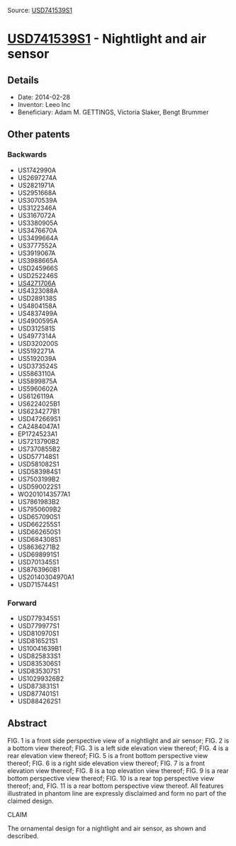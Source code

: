Source: [USD741539S1](https://patents.google.com/patent/USD741539S1)

# [USD741539S1](USD741539S1.md) - Nightlight and air sensor

## Details

* Date: 2014-02-28
* Inventor: Leeo Inc
* Beneficiary: Adam M. GETTINGS, Victoria Slaker, Bengt Brummer

## Other patents

### Backwards
 * US1742990A
 * US2697274A
 * US2821971A
 * US2951668A
 * US3070539A
 * US3122346A
 * US3167072A
 * US3380905A
 * US3476670A
 * US3499664A
 * US3777552A
 * US3919067A
 * US3988665A
 * USD245966S
 * USD252246S
 * [US4271706A](US4271706A.md)
 * US4323088A
 * USD289138S
 * US4804158A
 * US4837499A
 * US4900595A
 * USD312581S
 * US4977314A
 * USD320200S
 * US5192271A
 * US5192039A
 * USD373524S
 * US5863110A
 * US5899875A
 * US5960602A
 * US6126119A
 * US6224025B1
 * US6234277B1
 * USD472669S1
 * CA2484047A1
 * EP1724523A1
 * US7213790B2
 * US7370855B2
 * USD577148S1
 * USD581082S1
 * USD583984S1
 * US7503199B2
 * USD590022S1
 * WO2010143577A1
 * US7861983B2
 * US7950609B2
 * USD657090S1
 * USD662255S1
 * USD662650S1
 * USD684308S1
 * US8636271B2
 * USD698991S1
 * USD701345S1
 * US8763960B1
 * US20140304970A1
 * USD715744S1
### Forward
 * USD779345S1
 * USD779977S1
 * USD810970S1
 * USD816521S1
 * US10041639B1
 * USD825833S1
 * USD835306S1
 * USD835307S1
 * US10299326B2
 * USD873831S1
 * USD877401S1
 * USD884262S1
## Abstract

FIG. 1 is a front side perspective view of a nightlight and air sensor;
 FIG. 2 is a bottom view thereof;
 FIG. 3 is a left side elevation view thereof;
 FIG. 4 is a rear elevation view thereof;
 FIG. 5 is a front bottom perspective view thereof;
 FIG. 6 is a right side elevation view thereof;
 FIG. 7 is a front elevation view thereof;
 FIG. 8 is a top elevation view thereof;
 FIG. 9 is a rear bottom perspective view thereof;
 FIG. 10 is a rear top perspective view thereof; and,
 FIG. 11 is a rear bottom perspective view thereof.
All features illustrated in phantom line are expressly disclaimed and form no part of the claimed design.

CLAIM
 
The ornamental design for a nightlight and air sensor, as shown and described.
